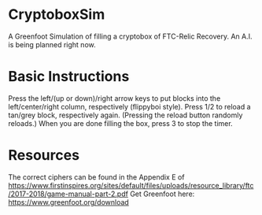 # CryptoboxSim
A Greenfoot Simulation of filling a cryptobox of FTC-Relic Recovery. An A.I. is being planned right now.

# Basic Instructions
Press the left/(up or down)/right arrow keys to put blocks into the left/center/right column, respectively (flippyboi style). 
Press 1/2 to reload a tan/grey block, respectively again. (Pressing the reload button randomly reloads.)
When you are done filling the box, press 3 to stop the timer.

# Resources
The correct ciphers can be found in the Appendix E of https://www.firstinspires.org/sites/default/files/uploads/resource_library/ftc/2017-2018/game-manual-part-2.pdf
Get Greenfoot here: https://www.greenfoot.org/download
